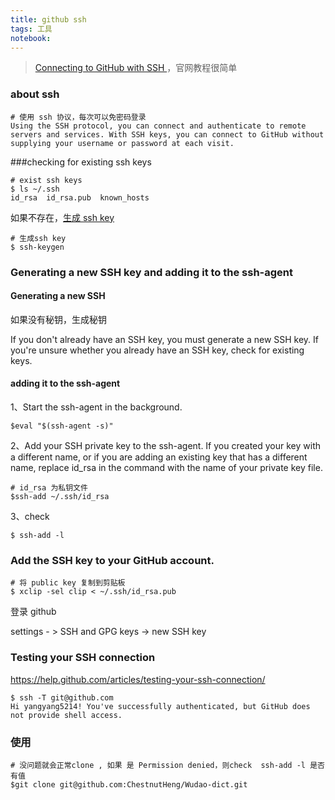 ```yaml
---
title: github ssh 
tags: 工具
notebook: 
---
```


> [Connecting to GitHub with SSH
](https://help.github.com/articles/connecting-to-github-with-ssh/)，官网教程很简单

### about ssh

```
# 使用 ssh 协议，每次可以免密码登录
Using the SSH protocol, you can connect and authenticate to remote servers and services. With SSH keys, you can connect to GitHub without supplying your username or password at each visit.
```

###checking for existing ssh keys

```shell
# exist ssh keys
$ ls ~/.ssh
id_rsa  id_rsa.pub  known_hosts
```

如果不存在，[生成 ssh key](https://help.github.com/articles/generating-a-new-ssh-key-and-adding-it-to-the-ssh-agent/)

```shell
# 生成ssh key
$ ssh-keygen
```

### Generating a new SSH key and adding it to the ssh-agent

#### Generating a new SSH

如果没有秘钥，生成秘钥

If you don't already have an SSH key, you must generate a new SSH key. If you're unsure whether you already have an SSH key, check for existing keys.


#### adding it to the ssh-agent

1、Start the ssh-agent in the background.

```shell
$eval "$(ssh-agent -s)"
```
2、Add your SSH private key to the ssh-agent. If you created your key with a different name, or if you are adding an existing key that has a different name, replace id_rsa in the command with the name of your private key file.

```shell
# id_rsa 为私钥文件
$ssh-add ~/.ssh/id_rsa
```

3、check
```shell
$ ssh-add -l 
```

### Add the SSH key to your GitHub account.

```shell
# 将 public key 复制到剪贴板
$ xclip -sel clip < ~/.ssh/id_rsa.pub 
```
登录 github 

settings - > SSH and GPG keys -> new SSH key 

###  Testing your SSH connection

https://help.github.com/articles/testing-your-ssh-connection/

```shell
$ ssh -T git@github.com
Hi yangyang5214! You've successfully authenticated, but GitHub does not provide shell access.
```
### 使用

```shell
# 没问题就会正常clone , 如果 是 Permission denied，则check  ssh-add -l 是否有值
$git clone git@github.com:ChestnutHeng/Wudao-dict.git
```